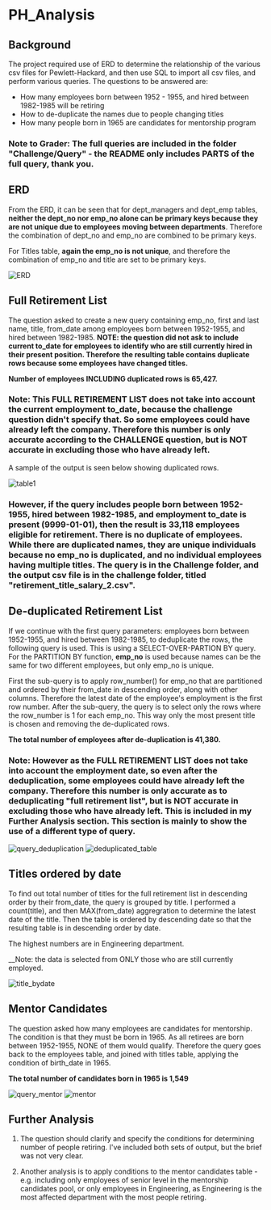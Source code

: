 # PH_Analysis

## Background

The project required use of ERD to determine the relationship of the various csv files for Pewlett-Hackard, and then use SQL to import all csv files, and perform various queries. The questions to be answered are: 
- How many employees born between 1952 - 1955, and hired between 1982-1985 will be retiring 
- How to de-duplicate the names due to people changing titles 
- How many people born in 1965 are candidates for mentorship program 

### Note to Grader: The full queries are included in the folder "Challenge/Query" - the README only includes PARTS of the full query, thank you. 

## ERD 

From the ERD, it can be seen that for dept_managers and dept_emp tables, __neither the dept_no nor emp_no alone can be primary keys because they are not unique due to employees moving between departments__.  Therefore the combination of dept_no and emp_no are combined to be primary keys.

For Titles table, __again the emp_no is not unique__, and therefore the combination of emp_no and title are set to be primary keys. 

<img alt = "ERD" src = https://github.com/pegkhiev/PH_Analysis/blob/master/Challenge/ERD.png>

## Full Retirement List 

The question asked to create a new query containing emp_no, first and last name, title, from_date among employees born between 1952-1955, and hired between 1982-1985. __NOTE: the question did not ask to include current to_date for employees to identify who are still currently hired in their present position. Therefore the resulting table contains duplicate rows because some employees have changed titles.__ 

__Number of employees INCLUDING duplicated rows is 65,427.__

### Note: This FULL RETIREMENT LIST does not take into account the current employment to_date, because the challenge question didn't specify that. So some employees could have already left the company.  Therefore this number is only accurate according to the CHALLENGE question, but is NOT accurate in excluding those who have already left. 

A sample of the output is seen below showing duplicated rows.

<img alt = "table1" src = https://github.com/pegkhiev/PH_Analysis/blob/master/Challenge/retirement_title_salary.png>

### However, if the query includes people born between 1952-1955, hired between 1982-1985, and employment to_date is present (9999-01-01), then the result is 33,118 employees eligible for retirement.  There is no duplicate of employees.  While there are duplicated names, they are unique individuals because no emp_no is duplicated, and no individual employees having multiple titles. The query is in the Challenge folder, and the output csv file is in the challenge folder, titled "retirement_title_salary_2.csv". 


## De-duplicated Retirement List 

If we continue with the first query parameters: employees born between 1952-1955, and hired between 1982-1985, to deduplicate the rows, the following query is used.  This is using a SELECT-OVER-PARTION BY query.  For the PARTITION BY function, __emp_no__ is used because names can be the same for two different employees, but only emp_no is unique. 

First the sub-query is to apply row_number() for emp_no that are partitioned and ordered by their from_date in descending order, along with other columns. Therefore the latest date of the employee's employment is the first row number.  After the sub-query, the query is to select only the rows where the row_number is 1 for each emp_no.  This way only the most present title is chosen and removing the de-duplicated rows. 

__The total number of employees after de-duplication is 41,380.__

### Note: However as the FULL RETIREMENT LIST does not take into account the employment date, so even after the deduplication, some employees could have already left the company.  Therefore this number is only accurate as to deduplicating "full retirement list", but is NOT accurate in excluding those who have already left. This is included in my Further Analysis section.  This section is mainly to show the use of a different type of query. 

<img alt = "query_deduplication" src = https://github.com/pegkhiev/PH_Analysis/blob/master/Challenge/query_deduplication.png>

<img alt = "deduplicated_table" src = https://github.com/pegkhiev/PH_Analysis/blob/master/Challenge/deduplicated_retirement.png>



## Titles ordered by date 

To find out total number of titles for the full retirement list in descending order by their from_date, the query is grouped by title. I performed a count(title), and then MAX(from_date) aggregration to determine the latest date of the title.  Then the table is ordered by descending date so that the resulting table is in descending order by date. 

The highest numbers are in Engineering department.

__Note: the data is selected from ONLY those who are still currently employed. 


<img alt = "title_bydate" src = https://github.com/pegkhiev/PH_Analysis/blob/master/Challenge/title_by_date.png>

## Mentor Candidates 

The question asked how many employees are candidates for mentorship. The condition is that they must be born in 1965.  As all retirees are born between 1952-1955, NONE of them would qualify.  Therefore the query goes back to the employees table, and joined with titles table, applying the condition of birth_date in 1965. 

__The total number of candidates born in 1965 is 1,549__ 

<img alt = "query_mentor" src = https://github.com/pegkhiev/PH_Analysis/blob/master/Challenge/query_candidates.png>

<img alt = "mentor" src = https://github.com/pegkhiev/PH_Analysis/blob/master/Challenge/mentor.png>

## Further Analysis 

1) The question should clarify and specify the conditions for determining number of people retiring.  I've included both sets of output, but the brief was not very clear. 

2) Another analysis is to apply conditions to the mentor candidates table - e.g. including only employees of senior level in the mentorship candidates pool, or only employees in Engineering, as Engineering is the most affected department with the most people retiring. 




